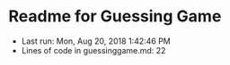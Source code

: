 # Readme for Guessing Game
* Last run: Mon, Aug 20, 2018  1:42:46 PM
* Lines of code in guessinggame.md: 22
